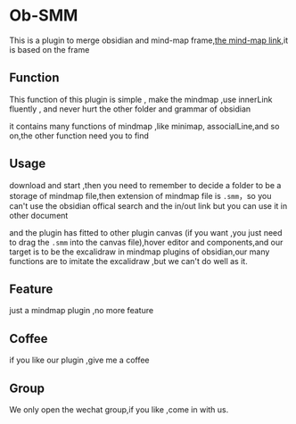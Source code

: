 # Ob-SMM

This is a plugin to merge obsidian and mind-map frame,[the mind-map link](https://github.com/wanglin2/mind-map),it is based on the frame

## Function

This function of this plugin is simple , make the mindmap ,use innerLink fluently , and never hurt the other folder and grammar of obsidian

it contains many functions of mindmap ,like minimap, associalLine,and so on,the other function need you to find

## Usage

download and start ,then you need to remember to decide a folder to be a storage of mindmap file,then extension of mindmap file is `.smm`，so you can't use the obsidian offical search and the in/out link but you can use it in other document

and the plugin has fitted to other plugin canvas (if you want ,you just need to drag the `.smm` into the canvas file),hover editor and components,and our target is to be the excalidraw in mindmap plugins of obsidian,our many functions are to imitate the excalidraw ,but we can't do well as it.

## Feature

just a mindmap plugin ,no more feature

## Coffee

if you like our plugin ,give me a coffee

## Group

We only open the wechat group,if you like ,come in with us. 
